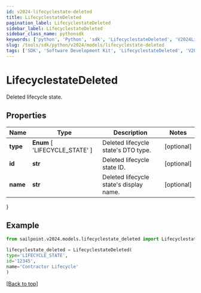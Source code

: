```yaml
---
id: v2024-lifecyclestate-deleted
title: LifecyclestateDeleted
pagination_label: LifecyclestateDeleted
sidebar_label: LifecyclestateDeleted
sidebar_class_name: pythonsdk
keywords: ['python', 'Python', 'sdk', 'LifecyclestateDeleted', 'V2024LifecyclestateDeleted'] 
slug: /tools/sdk/python/v2024/models/lifecyclestate-deleted
tags: ['SDK', 'Software Development Kit', 'LifecyclestateDeleted', 'V2024LifecyclestateDeleted']
---
```


# LifecyclestateDeleted

Deleted lifecycle state.

## Properties

Name | Type | Description | Notes
------------ | ------------- | ------------- | -------------
**type** |  **Enum** [  'LIFECYCLE_STATE' ] | Deleted lifecycle state's DTO type. | [optional] 
**id** | **str** | Deleted lifecycle state ID. | [optional] 
**name** | **str** | Deleted lifecycle state's display name. | [optional] 
}

## Example

```python
from sailpoint.v2024.models.lifecyclestate_deleted import LifecyclestateDeleted

lifecyclestate_deleted = LifecyclestateDeleted(
type='LIFECYCLE_STATE',
id='12345',
name='Contractor Lifecycle'
)

```
[[Back to top]](#) 

